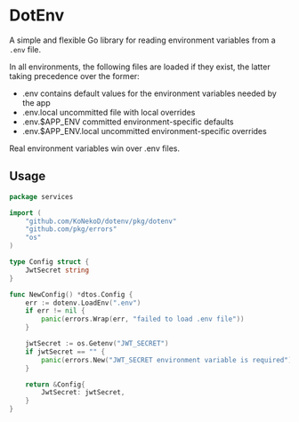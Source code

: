 # DotEnv

A simple and flexible Go library for reading environment variables from a `.env` file.

In all environments, the following files are loaded if they exist, the latter taking precedence over the former:
* .env                contains default values for the environment variables needed by the app
* .env.local          uncommitted file with local overrides
* .env.$APP_ENV       committed environment-specific defaults
* .env.$APP_ENV.local uncommitted environment-specific overrides

Real environment variables win over .env files.

## Usage

```go
package services

import (
	"github.com/KoNekoD/dotenv/pkg/dotenv"
	"github.com/pkg/errors"
	"os"
)

type Config struct {
	JwtSecret string
}

func NewConfig() *dtos.Config {
	err := dotenv.LoadEnv(".env")
	if err != nil {
		panic(errors.Wrap(err, "failed to load .env file"))
	}

	jwtSecret := os.Getenv("JWT_SECRET")
	if jwtSecret == "" {
		panic(errors.New("JWT_SECRET environment variable is required"))
	}

	return &Config{
		JwtSecret: jwtSecret,
	}
}

```
